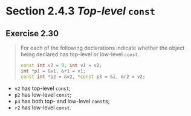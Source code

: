 # Section 2.4.3 _Top-level_ `const`

## Exercise 2.30

> For each of the following declarations indicate whether the object being declared has top-level or low-level `const`.
>
> ```cpp
> const int v2 = 0; int v1 = v2;
> int *p1 = &v1, &r1 = v1;
> const int *p2 = &v2, *const p3 = &i, &r2 = v2;
> ```

- `v2` has top-level `const`;  
- `p2` has low-level `const`;
- `p3` has both top- and low-level `const`s;
- `r2` has low-level `const`.
